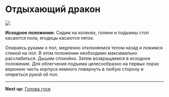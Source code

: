 # Отдыхающий дракон



![](../img/26.png)

**Исходное положение:** Сидим на коленях, голени и подъемы стоп касаются пола,
ягодицы касаются пяток.

Опираясь руками о пол, медленно отклоняемся телом назад и ложимся спиной на пол.
В этом положении необходимо максимально расслабиться. Дышим спокойно. Затем
возвращаемся в исходное положение. Для облегчения подъема целесообразно на
первых порах верхнюю часть корпуса немного повернуть в любую сторону и опереться
рукой об пол.

***

**Next up:** [Голова гуся](../27).
